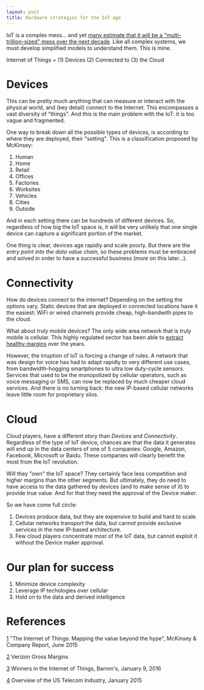 ```yaml
---
layout: post
title: Hardware strategies for the IoT age
---
```


IoT is a complex mess... and yet [many estimate that it will be a
"multi-trillion-sized" mess over the next decade][1]. 
Like all complex systems, we must develop simplified models to understand them.
This is mine.

Internet   of     Things
             =
(1) Devices (2) Connected  to (3) the Cloud 

Devices
=======

This can be pretty much anything that can measure or interact with the physical
world, and (key detail) connect to the Internet.  This encompasses a vast
diversity of "things".  And this is the main problem with the IoT: it is too vague and fragmented. 

One way to break down all the possible types of devices, is according to where
they are deployed, their "setting".  This is a classification proposed by McKinsey:

  1. Human
  1. Home
  1. Retail
  1. Offices
  1. Factories
  1. Worksites
  1. Vehicles
  1. Cities
  1. Outside

And in each setting there can be hundreds of different devices.  So, regardless
of how big the IoT space is, it will be very unlikely that one single device
can capture a significant portion of the market. 

One thing is clear, devices age rapidly and scale poorly.  But there are the
*entry point into the data value chain*, so these problems must be embraced and
solved in order to have a successful business (more on this later...). 

Connectivity
=====

How do devices connect to the internet?  Depending on the setting the options
vary.  Static devices that are deployed in connected locations have it the
easiest:  WiFi or wired channels provide cheap, high-bandwith pipes to the
cloud.

What about truly mobile devices?  The only wide area network that
is truly mobile is cellular.  This highly regulated sector has been able to
[extract healthy margins][2] over the years. 

However, the irruption of IoT is forcing a change of rules.  A network that was
design for voice has had to adapt rapidly to very different use cases, from
bandwidth-hogging smartphones to ultra low duty-cycle sensors.  Services that used to
be the monopolized by cellular operators, such as voice messaging or SMS, can
now be replaced by much cheaper cloud services.  And there is no turning back:
the new IP-based cellular networks leave little room for proprietary silos.

Cloud
=====

Cloud players, have a different story than *Devices* and *Connectivity*.
Regardless of the type of IoT device, chances are that the data it generates
will end up in the data centers of one of 5 companies: Google, Amazon,
Facebook, Microsoft or Baidu.  These companies will clearly benefit the most
from the IoT revolution.

Will they "own" the IoT space?  They certainly face less competition and higher
margins than the other segments.  But ultimately, they do need to have access
to the data gathered by devices (and to make sense of it) to provide true
value. And for that they need the approval of the Device maker.

So we have come full circle:

1. Devices produce data, but they are expensive to build and hard to scale.
2. Cellular networks transport the data, but cannot provide exclusive services in the new IP-based architecture. 
3. Few cloud players concentrate most of the IoT data, but cannot exploit it without the Device maker approval.

Our plan for success
==============

1. Minimize device complexity
2. Leverage IP techologies over cellular
3. Hold on to the data and derived intelligence

References
==========

[1]: http://www.mckinsey.com/business-functions/business-technology/our-insights/the-internet-of-things-the-value-of-digitizing-the-physical-world 
[1] "The Internet of Things: Mapping the value beyond the hype", McKinsey & Company Report, June 2015

[2]: https://ycharts.com/companies/VZ/gross_profit_margin
[2] Verizon Gross Margins

[3]: http://www.barrons.com/articles/winners-in-the-internet-of-things-1452316081
[3] Winners in the Internet of Things, Barron's, January 9, 2016

[4]: http://marketrealist.com/2015/01/overview-us-telecom-industry/
[4] Overview of the US Telecom Industry, January 2015
